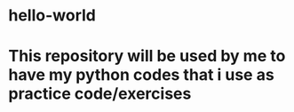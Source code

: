 # hello-world
# This repository will be used by me to have my python codes that i use as practice code/exercises
